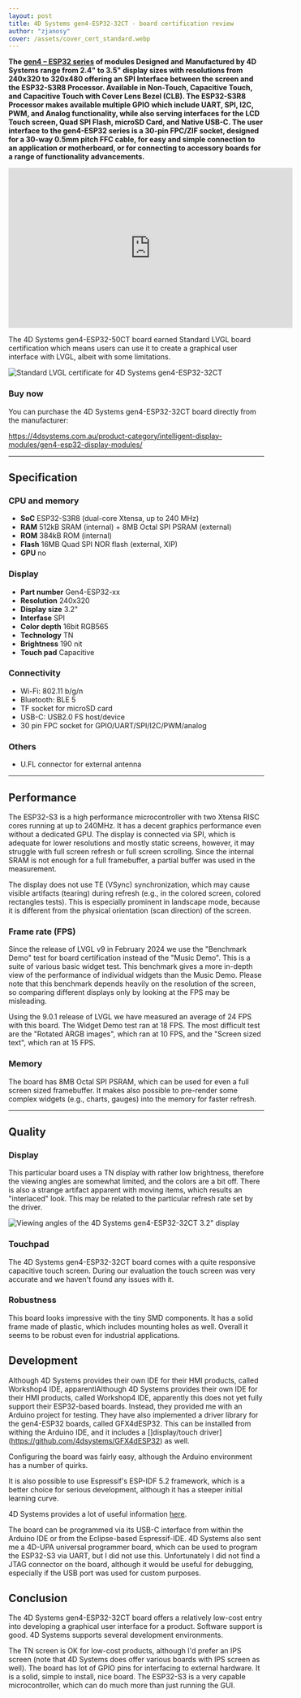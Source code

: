 ```yaml
---
layout: post
title: 4D Systems gen4-ESP32-32CT - board certification review
author: "zjanosy"
cover: /assets/cover_cert_standard.webp
---
```


**The [gen4 – ESP32 series](https://4dsystems.com.au/product-category/intelligent-display-modules/gen4-esp32-display-modules/) of modules Designed and Manufactured by 4D Systems range from 2.4" to 3.5" display sizes with resolutions from 240x320 to 320x480 offering an SPI Interface between the screen and the ESP32-S3R8 Processor. Available in Non-Touch, Capacitive Touch, and Capacitive Touch with Cover Lens Bezel (CLB). The ESP32-S3R8 Processor makes available multiple GPIO which include UART, SPI, I2C, PWM, and Analog functionality, while also serving interfaces for the LCD Touch screen, Quad SPI Flash, microSD Card, and Native USB-C. The user interface to the gen4-ESP32 series is a 30-pin FPC/ZIF socket, designed for a 30-way 0.5mm pitch FFC cable, for easy and simple connection to an application or motherboard, or for connecting to accessory boards for a range of functionality advancements.**


<iframe width="560" height="315" src="https://www.youtube.com/embed/XXXXXXXX" title="YouTube video player" frameborder="0" allow="accelerometer; autoplay; clipboard-write; encrypted-media; gyroscope; picture-in-picture; web-share" allowfullscreen></iframe>

The 4D Systems gen4-ESP32-50CT board earned Standard LVGL board certification which means users can use it to create a graphical user interface with LVGL, albeit with some limitations.

<img src="https://lvgl.io/assets/images/cert_standard.png" alt="Standard LVGL certificate for 4D Systems gen4-ESP32-32CT">

### Buy now

You can purchase the 4D Systems gen4-ESP32-32CT board directly from the manufacturer:

https://4dsystems.com.au/product-category/intelligent-display-modules/gen4-esp32-display-modules/

<hr/>

## Specification

### CPU and memory

- **SoC** ESP32-S3R8 (dual-core Xtensa, up to 240 MHz)
- **RAM** 512kB SRAM (internal) + 8MB Octal SPI PSRAM (external)
- **ROM** 384kB ROM (internal)
- **Flash** 16MB Quad SPI NOR flash (external, XIP)
- **GPU** no

### Display

- **Part number** Gen4-ESP32-xx
- **Resolution** 240x320
- **Display size** 3.2"
- **Interfase** SPI
- **Color depth** 16bit RGB565
- **Technology** TN
- **Brightness** 190 nit
- **Touch pad** Capacitive

### Connectivity

- Wi-Fi: 802.11 b/g/n
- Bluetooth: BLE 5
- TF socket for microSD card
- USB-C: USB2.0 FS host/device
- 30 pin FPC socket for GPIO/UART/SPI/I2C/PWM/analog

### Others

- U.FL connector for external antenna

<hr/>

## Performance

The ESP32-S3 is a high performance microcontroller with two Xtensa RISC cores running at up to 240MHz. It has a decent graphics performance even without a dedicated GPU. The display is connected via SPI, which is adequate for lower resolutions and mostly static screens, however, it may struggle with full screen refresh or full screen scrolling. Since the internal SRAM is not enough for a full framebuffer, a partial buffer was used in the measurement.

The display does not use TE (VSync) synchronization, which may cause visible artifacts (tearing) during refresh (e.g., in the colored screen, colored rectangles tests). This is especially prominent in landscape mode, because it is different from the physical orientation (scan direction) of the screen.

### Frame rate (FPS)

Since the release of LVGL v9 in February 2024 we use the "Benchmark Demo" test for board certification instead of the "Music Demo". This is a suite of various basic widget test. This benchmark gives a more in-depth view of the performance of individual widgets than the Music Demo. Please note that this benchmark depends heavily on the resolution of the screen, so comparing different displays only by looking at the FPS may be misleading.

Using the 9.0.1 release of LVGL we have measured an average of 24 FPS with this board. The Widget Demo test ran at 18 FPS. The most difficult test are the "Rotated ARGB images", which ran at 10 FPS, and the "Screen sized text", which ran at 15 FPS.

### Memory

The board has 8MB Octal SPI PSRAM, which can be used for even a full screen sized framebuffer. It makes also possible to pre-render some complex widgets (e.g., charts, gauges) into the memory for faster refresh.

<hr/>

## Quality

### Display

This particular board uses a TN display with rather low brightness, therefore the viewing angles are somewhat limited, and the colors are a bit off. There is also a strange artifact apparent with moving items, which results an "interlaced" look. This may be related to the particular refresh rate set by the driver.

![Viewing angles of the 4D Systems gen4-ESP32-32CT 3.2" display](/assets/cert_xxx/display.jpg)

### Touchpad

The 4D Systems gen4-ESP32-32CT board comes with a quite responsive capacitive touch screen. During our evaluation the touch screen was very accurate and we haven't found any issues with it.

### Robustness

This board looks impressive with the tiny SMD components. It has a solid frame made of plastic, which includes mounting holes as well. Overall it seems to be robust even for industrial applications.

## Development

Although 4D Systems provides their own IDE for their HMI products, called Workshop4 IDE, apparentlAlthough 4D Systems provides their own IDE for their HMI products, called Workshop4 IDE, apparently this does not yet fully support their ESP32-based boards. Instead, they provided me with an Arduino project for testing. They have also implemented a driver library for the gen4-ESP32 boards, called GFX4dESP32. This can be installed from withing the Arduino IDE, and it includes a []display/touch driver](https://github.com/4dsystems/GFX4dESP32) as well.

Configuring the board was fairly easy, although the Arduino environment has a number of quirks.

It is also possible to use Espressif's ESP-IDF 5.2 framework, which is a better choice for serious development, although it has a steeper initial learning curve.

4D Systems provides a lot of useful information [here](https://resources.4dsystems.com.au/manuals/workshop4/esp32/).

The board can be programmed via its USB-C interface from within the Arduino IDE or from the Eclipse-based Espressif-IDE. 4D Systems also sent me a 4D-UPA universal programmer board, which can be used to program the ESP32-S3 via UART, but I did not use this. Unfortunately I did not find a JTAG connector on the board, although it would be useful for debugging, especially if the USB port was used for custom purposes.

## Conclusion

The 4D Systems gen4-ESP32-32CT board offers a relatively low-cost entry into developing a graphical user interface for a product. Software support is good. 4D Systems supports several development environments.

The TN screen is OK for low-cost products, although I'd prefer an IPS screen (note that 4D Systems does offer various boards with IPS screen as well). The board has lot of GPIO pins for interfacing to external hardware. It is a solid, simple to install, nice board. The ESP32-S3 is a very capable microcontroller, which can do much more than just running the GUI.

